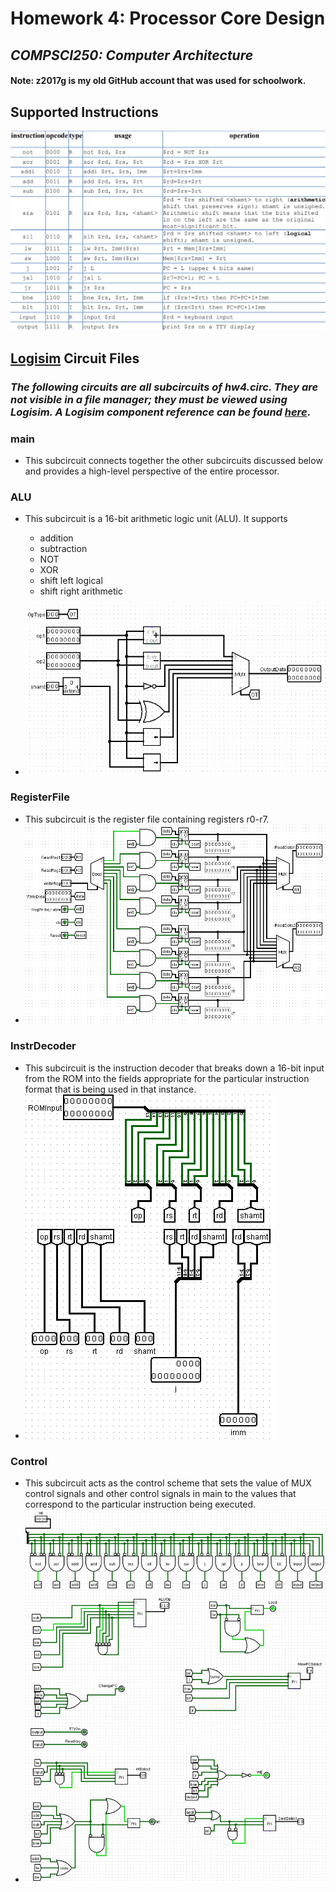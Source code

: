 # Homework 4: Processor Core Design
## ***COMPSCI250: Computer Architecture***
#### Note: z2017g is my old GitHub account that was used for schoolwork. 
## Supported Instructions
![Supported Instructions](./images/supported_instructions.png)
## [Logisim](http://www.cburch.com/logisim/download.html) Circuit Files
### *The following circuits are all subcircuits of hw4.circ. They are not visible in a file manager; they must be viewed using Logisim. A Logisim component reference can be found [here](http://www.cburch.com/logisim/docs/2.5.0/en/libs/index.html)*.
### main
* This subcircuit connects together the other subcircuits discussed below and provides a high-level perspective of the entire processor. 

### ALU
* This subcircuit is a 16-bit arithmetic logic unit (ALU). It supports 
  * addition 
  * subtraction 
  * NOT
  * XOR
  * shift left logical
  * shift right arithmetic

* ![ALU](./images/hw_ALU.png)
### RegisterFile
* This subcircuit is the register file containing registers r0-r7.
* ![Register File](./images/hw4_RegisterFile.png)

### InstrDecoder
* This subcircuit is the instruction decoder that breaks down a 16-bit input from the ROM into the fields appropriate for the particular instruction format that is being used in that instance. 
* ![Instruction Decoder](./images/hw4_InstrDecoder.png)
### Control
* This subcircuit acts as the control scheme that sets the value of MUX control signals and other control signals in main to the values that correspond to the particular instruction being executed. 
* ![Control](./images/hw4_Control.png)

